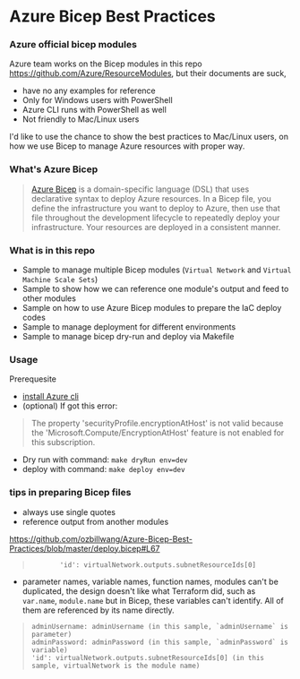 # Azure Bicep Best Practices

### Azure official bicep modules

Azure team works on the Bicep modules in this repo https://github.com/Azure/ResourceModules, but their documents are suck, 

* have no any examples for reference
* Only for Windows users with PowerShell
* Azure CLI runs with PowerShell as well
* Not friendly to Mac/Linux users 

I'd like to use the chance to show the best practices to Mac/Linux users, on how we use Bicep to manage Azure resources with proper way.

### What's Azure Bicep

>[Azure Bicep](https://docs.microsoft.com/en-us/azure/azure-resource-manager/bicep/overview?tabs=bicep) is a domain-specific language (DSL) that uses declarative syntax to deploy Azure resources. In a Bicep file, you define the infrastructure you want to deploy to Azure, then use that file throughout the development lifecycle to repeatedly deploy your infrastructure. Your resources are deployed in a consistent manner.

### What is in this repo

* Sample to manage multiple Bicep modules (`Virtual Network` and `Virtual Machine Scale Sets`)
* Sample to show how we can reference one module's output and feed to other modules
* Sample on how to use Azure Bicep modules to prepare the IaC deploy codes
* Sample to manage deployment for different environments
* Sample to manage bicep dry-run and deploy via Makefile

### Usage

Prerequesite

* [install Azure cli](https://docs.microsoft.com/en-us/cli/azure/install-azure-cli)
* (optional) If got this error:

>The property 'securityProfile.encryptionAtHost' is not valid because the 'Microsoft.Compute/EncryptionAtHost' feature is not enabled for this subscription.

* Dry run with command: `make dryRun env=dev`
* deploy with command: `make deploy env=dev`

### tips in preparing Bicep files

* always use single quotes
* reference output from another modules 

https://github.com/ozbillwang/Azure-Bicep-Best-Practices/blob/master/deploy.bicep#L67

>            'id': virtualNetwork.outputs.subnetResourceIds[0]

* parameter names, variable names, function names, modules can't be duplicated, the design doesn't like what Terraform did, such as `var.name`, `module.name` but in Bicep, these variables can't identify. All of them are referenced by its name directly. 

>     adminUsername: adminUsername (in this sample, `adminUsername` is parameter)
>     adminPassword: adminPassword (in this sample, `adminPassword` is variable)
>     'id': virtualNetwork.outputs.subnetResourceIds[0] (in this sample, virtualNetwork is the module name)
